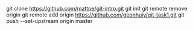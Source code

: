 git clone https://github.com/mattpe/git-intro.git
git init
git remote remove origin
git remote add origin https://github.com/geonhuiy/git-task1.git
git push --set-upstream origin master